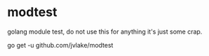 # modtest
golang module test, do not use this for anything it's just some crap.


go get -u github.com/jvlake/modtest